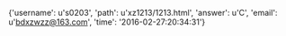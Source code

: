{'username': u's0203', 'path': u'xz1213/1213.html', 'answer': u'C', 'email': u'bdxzwzz@163.com', 'time': '2016-02-27:20:34:31'}